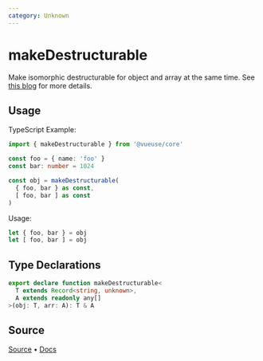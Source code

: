 ```yaml
---
category: Unknown
---
```


# makeDestructurable

Make isomorphic destructurable for object and array at the same time. See [this blog](https://antfu.me/posts/destructuring-with-object-or-array/) for more details.

## Usage

TypeScript Example:

```ts
import { makeDestructurable } from '@vueuse/core'

const foo = { name: 'foo' }
const bar: number = 1024

const obj = makeDestructurable(
  { foo, bar } as const,
  [ foo, bar ] as const
)
```

Usage:

```ts
let { foo, bar } = obj
let [ foo, bar ] = obj
```


<!--FOOTER_STARTS-->
## Type Declarations

```typescript
export declare function makeDestructurable<
  T extends Record<string, unknown>,
  A extends readonly any[]
>(obj: T, arr: A): T & A
```

## Source

[Source](https://github.com/vueuse/vueuse/blob/main/packages/shared/makeDestructurable/index.ts) • [Docs](https://github.com/vueuse/vueuse/blob/main/packages/shared/makeDestructurable/index.md)


<!--FOOTER_ENDS-->
